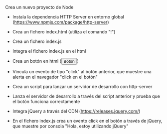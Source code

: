 Crea un nuevo proyecto de Node

* Instala la dependencia HTTP Server en entorno global (https://www.npmjs.com/package/http-server)

* Crea un fichero index.html (utiliza el comando "!")

* Crea un fichero index.js

* Integra el fichero index.js en el html

* Crea un botón en html (<button>Botón</button>)

* Vincula un evento de tipo "click" al botón anterior, que muestre una alerta en el navegador "click en el botón"

* Crea un script para lanzar un servidor de desarrollo con http-server

* Lanza el servidor de desarrollo a través del script anterior y prueba que el botón funciona correctamente

* Integra jQuery a través del CDN (https://releases.jquery.com/)

* En el fichero index.js crea un evento click en el botón a través de jQuery, que muestre por consola "Hola, estoy utilizando jQuery"